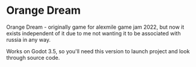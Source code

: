 # Orange Dream
Orange Dream - originally game for alexmile game jam 2022, but now it exists independent of it due to me not wanting it to be associated with russia in any way.


Works on Godot 3.5, so you'll need this version to launch project and look through source code.
